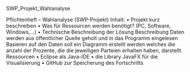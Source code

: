 SWP_Projekt_Wahlanalyse

Pflichtenheft – Wahlanalyse (SWP-Projekt)
Inhalt:
•	Projekt kurz beschreiben
•	Was für Ressourcen werden benötigt? (PC, Software, Windows,...)
•	Technische Beschreibung der Lösung
Beschreibung
Daten werden aus öffentlicher Quelle geholt und in das Programm eingelesen
Basieren auf den Daten soll ein Diagramm erstellt werden welches die anzahl der Prozente, die die jeweiligen Parteien erhalten haben, darstellt.
Ressourcen
•	Eclipse als Java-IDE
•	die Library JavaFX für die Visualisierung
•	GitHub zur Speicherung des Fortschritts



